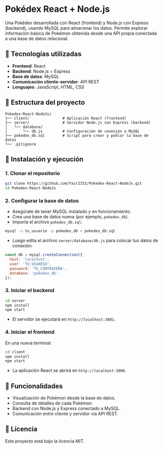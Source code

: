 # Pokédex React + Node.js

Una Pokédex desarrollada con React (frontend) y Node.js con Express (backend), usando MySQL para almacenar los datos. Permite explorar información básica de Pokémon obtenida desde una API propia conectada a una base de datos relacional.

## 🧩 Tecnologías utilizadas

- **Frontend**: React
- **Backend**: Node.js + Express
- **Base de datos**: MySQL
- **Comunicación cliente-servidor**: API REST
- **Lenguajes**: JavaScript, HTML, CSS

## 📁 Estructura del proyecto

```
Pokedex-React-NodeJs/
├── client/               # Aplicación React (frontend)
├── server/               # Servidor Node.js con Express (backend)
│   └── database/
│       └── db.js         # Configuración de conexión a MySQL
├── pokedex_db.sql        # Script para crear y poblar la base de datos
└── .gitignore
```

## 🚀 Instalación y ejecución

### 1. Clonar el repositorio

```bash
git clone https://github.com/Yair2332/Pokedex-React-NodeJs.git
cd Pokedex-React-NodeJs
```

### 2. Configurar la base de datos

- Asegúrate de tener MySQL instalado y en funcionamiento.
- Crea una base de datos nueva (por ejemplo, `pokedex_db`).
- Importa el archivo `pokedex_db.sql`:

```bash
mysql -u tu_usuario -p pokedex_db < pokedex_db.sql
```

- Luego edita el archivo `server/database/db.js` para colocar tus datos de conexión:

```js
const db = mysql.createConnection({
  host: 'localhost',
  user: 'TU_USUARIO',
  password: 'TU_CONTRASEÑA',
  database: 'pokedex_db'
});
```

### 3. Iniciar el backend

```bash
cd server
npm install
npm start
```

- El servidor se ejecutará en `http://localhost:3001`.

### 4. Iniciar el frontend

En una nueva terminal:

```bash
cd client
npm install
npm start
```

- La aplicación React se abrirá en `http://localhost:3000`.

## 🧪 Funcionalidades

- Visualización de Pokémon desde la base de datos.
- Consulta de detalles de cada Pokémon.
- Backend con Node.js y Express conectado a MySQL.
- Comunicación entre cliente y servidor vía API REST.

## 📄 Licencia

Este proyecto está bajo la licencia MIT.
